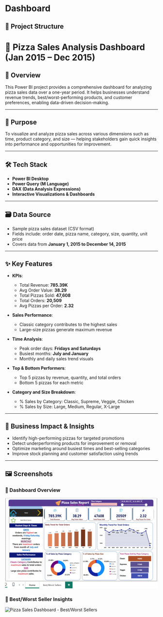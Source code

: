 # Dashboard
## 📁 Project Structure
# 🍕 Pizza Sales Analysis Dashboard (Jan 2015 – Dec 2015)

## 📌 Overview

This Power BI project provides a comprehensive dashboard for analyzing pizza sales data over a one-year period. It helps businesses understand revenue trends, best/worst-performing products, and customer preferences, enabling data-driven decision-making.

---

## 🧾 Purpose

To visualize and analyze pizza sales across various dimensions such as time, product category, and size — helping stakeholders gain quick insights into performance and opportunities for improvement.

---

## 🛠️ Tech Stack

- **Power BI Desktop**
- **Power Query (M Language)**
- **DAX (Data Analysis Expressions)**
- **Interactive Visualizations & Dashboards**

---

## 🗃️ Data Source

- Sample pizza sales dataset (CSV format)
- Fields include: order date, pizza name, category, size, quantity, unit price
- Covers data from **January 1, 2015 to December 14, 2015**

---

## ✨ Key Features

- **KPIs**:  
  - Total Revenue: **785.39K**  
  - Avg Order Value: **38.29**  
  - Total Pizzas Sold: **47,608**  
  - Total Orders: **20,509**  
  - Avg Pizzas per Order: **2.32**

- **Sales Performance**:  
  - Classic category contributes to the highest sales  
  - Large-size pizzas generate maximum revenue  

- **Time Analysis**:  
  - Peak order days: **Fridays and Saturdays**  
  - Busiest months: **July and January**  
  - Monthly and daily sales trend visuals  

- **Top & Bottom Performers**:  
  - Top 5 pizzas by revenue, quantity, and total orders  
  - Bottom 5 pizzas for each metric  

- **Category and Size Breakdown**:  
  - % Sales by Category: Classic, Supreme, Veggie, Chicken  
  - % Sales by Size: Large, Medium, Regular, X-Large  

---

## 💼 Business Impact & Insights

- Identify high-performing pizzas for targeted promotions  
- Detect underperforming products for improvement or removal  
- Optimize marketing around busiest times and best-selling categories  
- Improve stock planning and customer satisfaction using trends

---

## 🖼️ Screenshots

### 🔹 Dashboard Overview
![Pizza Sales Dashboard - Overview](https://github.com/swatiparashar/Dashboard/blob/main/Screenshot%202025-07-07%20195723.png)

### 🔹 Best/Worst Seller Insights
![Pizza Sales Dashboard - Best/Worst Sellers]((https://github.com/swatiparashar/Dashboard/blob/main/Screenshot%202025-07-07%20195743.png))





